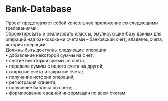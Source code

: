 # Bank-Database

Проект представляет собой консольное приложение со следующими требованиями:  
Спроектировать и реализовать классы, эмулирующие базу данных для операций над банковскими счетами – банковский счет, владелец счета, история операций.  
Должны быть доступны следующие операции  
        • добавление некоторой суммы на счет;  
        • снятие некоторой суммы со счета;  
        • передача суммы с одного счета на другой;  
        • открытие счета и закрытие счета;  
        • получение истории операций;  
        • регистрация клиента;  
        • получение баланса по счету;  
        • формирование сводной информации по всем счетам  
